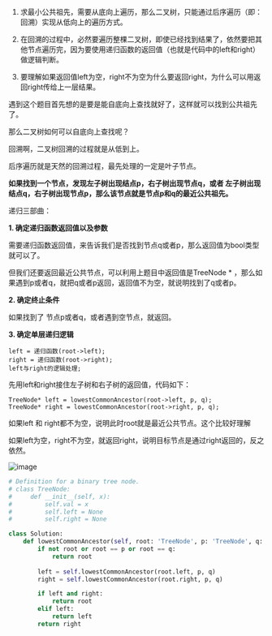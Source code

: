 1. 求最小公共祖先，需要从底向上遍历，那么二叉树，只能通过后序遍历（即：回溯）实现从低向上的遍历方式。

2. 在回溯的过程中，必然要遍历整棵二叉树，即使已经找到结果了，依然要把其他节点遍历完，因为要使用递归函数的返回值（也就是代码中的left和right）做逻辑判断。

3. 要理解如果返回值left为空，right不为空为什么要返回right，为什么可以用返回right传给上一层结果。



遇到这个题目首先想的是要是能自底向上查找就好了，这样就可以找到公共祖先了。

那么二叉树如何可以自底向上查找呢？

回溯啊，二叉树回溯的过程就是从低到上。

后序遍历就是天然的回溯过程，最先处理的一定是叶子节点。

**如果找到一个节点，发现左子树出现结点p，右子树出现节点q，或者 左子树出现结点q，右子树出现节点p，那么该节点就是节点p和q的最近公共祖先。**

递归三部曲：

**1. 确定递归函数返回值以及参数**

需要递归函数返回值，来告诉我们是否找到节点q或者p，那么返回值为bool类型就可以了。

但我们还要返回最近公共节点，可以利用上题目中返回值是TreeNode * ，那么如果遇到p或者q，就把q或者p返回，返回值不为空，就说明找到了q或者p。

**2. 确定终止条件**

如果找到了 节点p或者q，或者遇到空节点，就返回。

**3. 确定单层递归逻辑**
```
left = 递归函数(root->left);
right = 递归函数(root->right);
left与right的逻辑处理;
```
先用left和right接住左子树和右子树的返回值，代码如下：
```
TreeNode* left = lowestCommonAncestor(root->left, p, q);
TreeNode* right = lowestCommonAncestor(root->right, p, q);
```
如果left 和 right都不为空，说明此时root就是最近公共节点。这个比较好理解

如果left为空，right不为空，就返回right，说明目标节点是通过right返回的，反之依然。

![image](https://user-images.githubusercontent.com/62086490/153759755-e9df54dd-5f1a-450e-8952-2187bce2c3b3.png)

```python
# Definition for a binary tree node.
# class TreeNode:
#     def __init__(self, x):
#         self.val = x
#         self.left = None
#         self.right = None

class Solution:
    def lowestCommonAncestor(self, root: 'TreeNode', p: 'TreeNode', q: 'TreeNode') -> 'TreeNode':
        if not root or root == p or root == q:
            return root
        
        left = self.lowestCommonAncestor(root.left, p, q)
        right = self.lowestCommonAncestor(root.right, p, q)

        if left and right:
            return root
        elif left:
            return left
        return right
```
